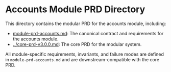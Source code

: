 # Accounts Module PRD Directory

This directory contains the modular PRD for the accounts module, including:
- [module-prd-accounts.md](module-prd-accounts.md): The canonical contract and requirements for the accounts module.
- [../core-prd-v3.0.0.md](../core-prd-v3.0.0.md): The core PRD for the modular system.

All module-specific requirements, invariants, and failure modes are defined in `module-prd-accounts.md` and are downstream-compatible with the core PRD.
